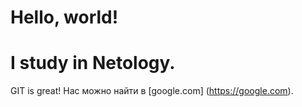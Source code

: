 # Hello, world!
# I study in Netology.

GIT is great!
Нас можно найти в [google.com] (https://google.com).